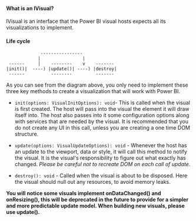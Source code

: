 #### What is an IVisual?

IVisual is an interface that the Power BI visual hosts expects all its visualizations to implement.

#### Life cycle

```
             ----------------
            |                |
 ------     |    --------    v    -------
|init()|  ----) |update()| ----) |destroy|
 ------          --------         -------
```
As you can see from the diagram above, you only need to implement these three key methods to create a visualization that will work with Power BI. 

* `init(options: VisualInitOptions): void`- This is called when the visual is first created. The host will pass into the visual the element it will draw itself into. The host also passes into it some configuration options along with services that are needed by the visual. It is recommended that you do not create any UI in this call, unless you are creating a one time DOM structure.

* `update(options: VisualUpdateOptions): void` - Whenever the host has an update to the viewport, data or style, it will call this method to notify the visual. It is the visual's responsibility to figure out what exactly has changed. *Please be careful not to recreate DOM on each call of update*.

* `destroy(): void` - Called when the visual is about to be disposed. Here the visual should null out any resources, to avoid memory leaks.


**You will notice some visuals implement onDataChanged() and onResizing(), this will be deprecated in the future to provide for a simpler and more predictable update model. When building new visuals, please use update().**